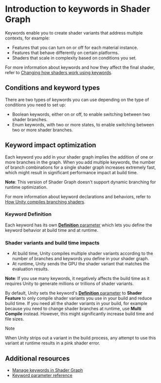 # Introduction to keywords in Shader Graph

Keywords enable you to create shader variants that address multiple contexts, for example:

* Features that you can turn on or off for each material instance.
* Features that behave differently on certain platforms.
* Shaders that scale in complexity based on conditions you set.

For more information about keywords and how they affect the final shader, refer to [Changing how shaders work using keywords](https://docs.unity3d.com/Manual/SL-MultipleProgramVariants.html).

## Conditions and keyword types

There are two types of keywords you can use depending on the type of conditions you need to set up:

* Boolean keywords, either on or off, to enable switching between two shader branches.
* Enum keywords, with two or more states, to enable switching between two or more shader branches.

## Keyword impact optimization

Each keyword you add in your shader graph implies the addition of one or more branches in the graph. When you add multiple keywords, the number of branch combinations for a single shader graph increases extremely fast, which might result in significant performance impact at build time.

**Note**: This version of Shader Graph doesn't support dynamic branching for runtime optimization.

For more information about keyword declarations and behaviors, refer to [How Unity compiles branching shaders](https://docs.unity3d.com/Manual/shader-conditionals-choose-a-type.html).

### Keyword Definition

Each keyword has its own [**Definition** parameter](Keywords-reference.md#common-parameters) which lets you define the keyword behavior at build time and at runtime.

### Shader variants and build time impacts

* At build time, Unity compiles multiple shader variants according to the number of branches and keywords you define in your shader graph. 
* At runtime, Unity sends the GPU the shader variant that matches the evaluation results.

**Note**: If you use many keywords, it negatively affects the build time as it requires Unity to generate millions or trillions of shader variants.

By default, Unity sets the keyword's [**Definition** parameter](Keywords-reference.md#common-parameters) to **Shader Feature** to only compile shader variants you use in your build and reduce build time. If you need all the shader variants in your build, for example because you need to change shader branches at runtime, use **Multi Compile** instead. However, this might significantly increase build time and file sizes.

> [!NOTE]
> When Unity strips out a variant in the build process, any attempt to use this variant at runtime results in a pink shader error.

## Additional resources

* [Manage keywords in Shader Graph](Keywords-manage.md)
* [Keyword parameter reference](Keywords-reference.md)
